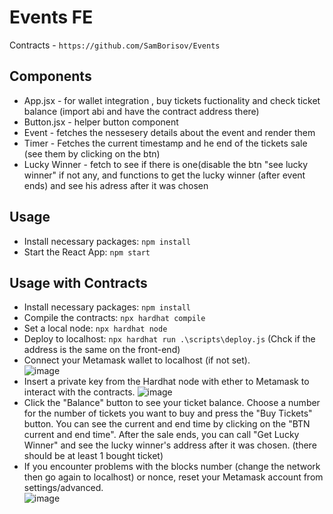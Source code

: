 # Events FE

Contracts - `https://github.com/SamBorisov/Events` 

## Components
- App.jsx - for wallet integration , buy tickets fuctionality and check ticket balance (import abi and have the contract address there)
- Button.jsx - helper button component
- Event - fetches the nessesery details about the event and render them
- Timer - Fetches the current timestamp and he end of the tickets sale (see them by clicking on the btn)
- Lucky Winner - fetch to see if there is one(disable the btn "see lucky winner" if not any, and functions to get the lucky winner (after event ends)  and see his adress after it was chosen

## Usage
- Install necessary packages: `npm install`
- Start the React App: `npm start`


## Usage with Contracts
- Install necessary packages: `npm install`
- Compile the contracts: `npx hardhat compile`
- Set a local node: `npx hardhat node`
- Deploy to localhost: `npx hardhat run .\scripts\deploy.js` (Chck if the address is the same on the front-end)
- Connect your Metamask wallet to localhost (if not set). <br>
![image](https://user-images.githubusercontent.com/88675952/229177094-acde568b-94a7-4c93-9f69-6e15a3513c61.png)
- Insert a private key from the Hardhat node with ether to Metamask to interact with the contracts.
![image](https://user-images.githubusercontent.com/88675952/229177869-0aa97b9f-99e7-4d13-9352-a218421d599d.png)
- Click the "Balance" button to see your ticket balance. Choose a number for the number of tickets you want to buy and press the "Buy Tickets" button. You can see the current and end time by clicking on the "BTN current and end time". After the sale ends, you can call "Get Lucky Winner" and see the lucky winner's address after it was chosen. (there should be at least 1 bought ticket)
- If you encounter problems with the blocks number (change the network then go again to localhost) or nonce, reset your Metamask account from settings/advanced.<br>
![image](https://user-images.githubusercontent.com/88675952/229178583-d31f8c84-3da9-40f5-af46-7283983ddf04.png)
